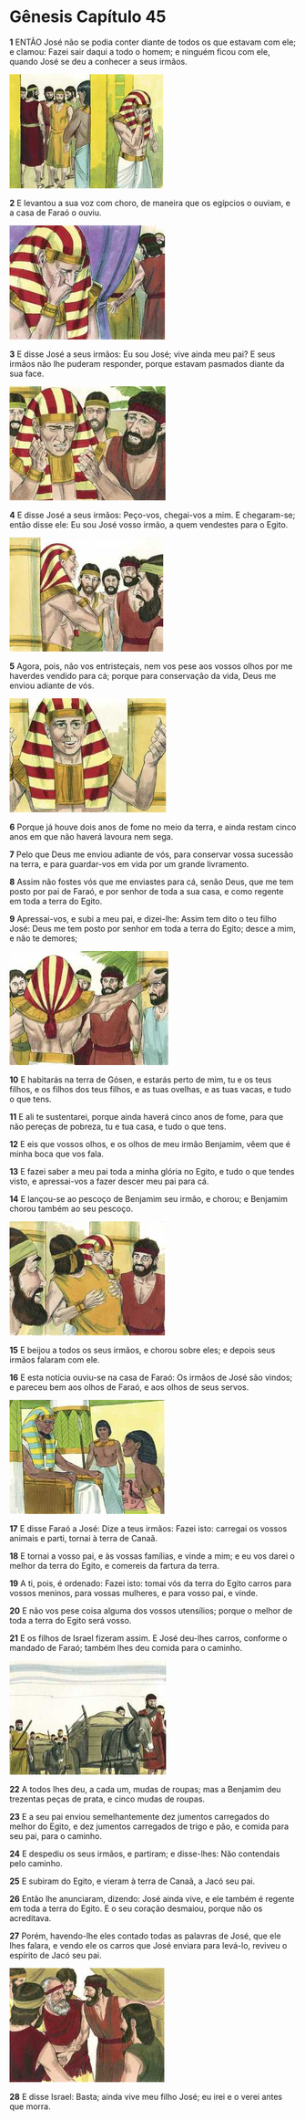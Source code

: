 # Gênesis Capítulo 45

**1** 	ENTÃO José não se podia conter diante de todos os que estavam com ele; e clamou: Fazei sair daqui a todo o homem; e ninguém ficou com ele, quando José se deu a conhecer a seus irmãos.

![](../Images/SweetPublishing/1-45-1.jpg) 

**2** 	E levantou a sua voz com choro, de maneira que os egípcios o ouviam, e a casa de Faraó o ouviu.

![](../Images/SweetPublishing/1-45-2.jpg) 

**3** 	E disse José a seus irmãos: Eu sou José; vive ainda meu pai? E seus irmãos não lhe puderam responder, porque estavam pasmados diante da sua face.

![](../Images/SweetPublishing/1-45-3.jpg) 

**4** 	E disse José a seus irmãos: Peço-vos, chegai-vos a mim. E chegaram-se; então disse ele: Eu sou José vosso irmão, a quem vendestes para o Egito.

![](../Images/SweetPublishing/1-45-4.jpg) 

**5** 	Agora, pois, não vos entristeçais, nem vos pese aos vossos olhos por me haverdes vendido para cá; porque para conservação da vida, Deus me enviou adiante de vós.

![](../Images/SweetPublishing/1-45-5.jpg) 

**6** 	Porque já houve dois anos de fome no meio da terra, e ainda restam cinco anos em que não haverá lavoura nem sega.

**7** 	Pelo que Deus me enviou adiante de vós, para conservar vossa sucessão na terra, e para guardar-vos em vida por um grande livramento.

**8** 	Assim não fostes vós que me enviastes para cá, senão Deus, que me tem posto por pai de Faraó, e por senhor de toda a sua casa, e como regente em toda a terra do Egito.

**9** 	Apressai-vos, e subi a meu pai, e dizei-lhe: Assim tem dito o teu filho José: Deus me tem posto por senhor em toda a terra do Egito; desce a mim, e não te demores;

![](../Images/SweetPublishing/1-45-6.jpg) 

**10** 	E habitarás na terra de Gósen, e estarás perto de mim, tu e os teus filhos, e os filhos dos teus filhos, e as tuas ovelhas, e as tuas vacas, e tudo o que tens.

**11** 	E ali te sustentarei, porque ainda haverá cinco anos de fome, para que não pereças de pobreza, tu e tua casa, e tudo o que tens.

**12** 	E eis que vossos olhos, e os olhos de meu irmão Benjamim, vêem que é minha boca que vos fala.

**13** 	E fazei saber a meu pai toda a minha glória no Egito, e tudo o que tendes visto, e apressai-vos a fazer descer meu pai para cá.

**14** 	E lançou-se ao pescoço de Benjamim seu irmão, e chorou; e Benjamim chorou também ao seu pescoço.

![](../Images/SweetPublishing/1-45-7.jpg) 

**15** 	E beijou a todos os seus irmãos, e chorou sobre eles; e depois seus irmãos falaram com ele.

**16** 	E esta notícia ouviu-se na casa de Faraó: Os irmãos de José são vindos; e pareceu bem aos olhos de Faraó, e aos olhos de seus servos.

![](../Images/SweetPublishing/1-45-8.jpg) 

**17** 	E disse Faraó a José: Dize a teus irmãos: Fazei isto: carregai os vossos animais e parti, tornai à terra de Canaã.

**18** 	E tornai a vosso pai, e às vossas famílias, e vinde a mim; e eu vos darei o melhor da terra do Egito, e comereis da fartura da terra.

**19** 	A ti, pois, é ordenado: Fazei isto: tomai vós da terra do Egito carros para vossos meninos, para vossas mulheres, e para vosso pai, e vinde.

**20** 	E não vos pese coisa alguma dos vossos utensílios; porque o melhor de toda a terra do Egito será vosso.

**21** 	E os filhos de Israel fizeram assim. E José deu-lhes carros, conforme o mandado de Faraó; também lhes deu comida para o caminho.

![](../Images/SweetPublishing/1-45-9.jpg) 

**22** 	A todos lhes deu, a cada um, mudas de roupas; mas a Benjamim deu trezentas peças de prata, e cinco mudas de roupas.

**23** 	E a seu pai enviou semelhantemente dez jumentos carregados do melhor do Egito, e dez jumentos carregados de trigo e pão, e comida para seu pai, para o caminho.

**24** 	E despediu os seus irmãos, e partiram; e disse-lhes: Não contendais pelo caminho.

**25** 	E subiram do Egito, e vieram à terra de Canaã, a Jacó seu pai.

**26** 	Então lhe anunciaram, dizendo: José ainda vive, e ele também é regente em toda a terra do Egito. E o seu coração desmaiou, porque não os acreditava.

**27** 	Porém, havendo-lhe eles contado todas as palavras de José, que ele lhes falara, e vendo ele os carros que José enviara para levá-lo, reviveu o espírito de Jacó seu pai.

![](../Images/SweetPublishing/1-45-10.jpg) 

**28** 	E disse Israel: Basta; ainda vive meu filho José; eu irei e o verei antes que morra.

